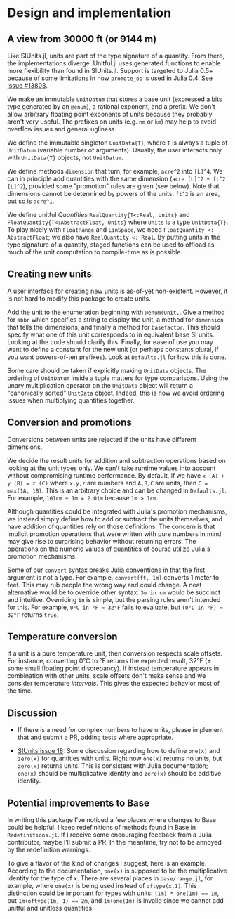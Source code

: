 # Design and implementation

## A view from 30000 ft (or 9144 m)

Like SIUnits.jl, units are part of the type signature of a quantity. From there,
the implementations diverge. Unitful.jl uses generated functions to enable more
flexibility than found in SIUnits.jl. Support is targeted to Julia 0.5+
because of some limitations in how `promote_op` is used in Julia 0.4. See
[issue #13803](https://github.com/julialang/Julia/issues/13803).

We make an immutable `UnitDatum` that stores a base unit (expressed a bits type
generated by an `@enum`), a rational exponent, and a prefix. We don't allow
arbitrary floating point exponents of units because they probably aren't very useful.
The prefixes on units (e.g. `nm` or `km`) may help to avoid overflow issues
and general ugliness.

We define the immutable singleton `UnitData{T}`, where `T` is always a tuple
of `UnitDatum` (variable number of arguments). Usually, the user interacts
only with `UnitData{T}` objects, not `UnitDatum`.

We define methods `dimension` that turn, for example, `acre^2` into `[L]^4`.
We can in principle add quantities with the same dimension
(`acre [L]^2 + ft^2 [L]^2`), provided some "promotion" rules are given (see below).
Note that dimensions cannot be determined
by powers of the units: `ft^2` is an area, but so is `acre^1`.

We define unitful *Quantities* `RealQuantity{T<:Real, Units}` and
`FloatQuantity{T<:AbstractFloat, Units}` where `Units` is
a type `UnitData{T}`. To play nicely with `FloatRange` and `LinSpace`, we need
`FloatQuantity <: AbstractFloat`; we also have `RealQuantity <: Real`.
By putting units in the type signature of a quantity,
staged functions can be used to offload
as much of the unit computation to compile-time as is possible.

## Creating new units

A user interface for creating new units is as-of-yet non-existent. However, it
is not hard to modify this package to create units.

Add the unit to the enumeration beginning with `@enum(Unit,`. Give
a method for `abbr` which specifies a string to display the unit, a
method for `dimension` that tells the dimensions, and finally a method
for `basefactor`. This should
specify what one of this unit corresponds to in equivalent base SI units.
Looking at the code should clarify this. Finally, for ease of use you may want
to define a constant for the new unit (or perhaps constants plural, if you want
powers-of-ten prefixes). Look at `Defaults.jl` for how this is done.

Some care should be taken if explicitly making `UnitData` objects. The ordering
of `UnitDatum` inside a tuple matters for type comparisons. Using the unary
multiplication operator on the `UnitData` object will return a "canonically sorted"
`UnitData` object. Indeed, this is how we avoid ordering issues when multiplying
quantities together.

## Conversion and promotions

Conversions between units are rejected if the units have different dimensions.

We decide the result units for addition and subtraction operations based
on looking at the unit types only. We can't take runtime values into account
without compromising runtime performance. By default, if we
have `x (A) + y (B) = z (C)` where `x,y,z` are numbers and `A,B,C` are units,
then `C = max(1A, 1B)`. This is an arbitrary choice and can be changed in
`Defaults.jl`. For example,
`101cm + 1m = 2.01m` because `1m > 1cm`.

Although quantities could be integrated with Julia's promotion mechanisms,
we instead simply define how to add or subtract the units themselves,
and have addition of quantities rely on those definitions.
The concern is that implicit promotion operations
that were written with pure numbers in mind may give rise to surprising
behavior without returning errors. The operations on the numeric values of
quantities of course utilize Julia's promotion mechanisms.

Some of our `convert` syntax breaks Julia conventions in that the first
argument is not a type. For example, `convert(ft, 1m)` converts 1 meter to feet.
This may rub people the wrong way and could change. A neat alternative would be
to override other syntax: `3m in cm` would be succinct and intuitive.
Overriding `in` is simple, but the parsing rules aren't intended for this.
For example, `0°C in °F ≈ 32°F` fails to evaluate, but `(0°C in °F) ≈ 32°F`
returns `true`.

## Temperature conversion

If a unit is a pure temperature unit, then conversion respects scale offsets.
For instance, converting 0°C to °F returns the expected result, 32°F (± some
small floating point discrepancy). If instead temperature appears in
combination with other units, scale offsets don't make sense and we
consider temperature *intervals*. This gives the expected behavior most of the
time.

## Discussion

- If there is a need for complex numbers to have units, please implement that
and submit a PR, adding tests where appropriate.

- [SIUnits issue 18](https://github.com/Keno/SIUnits.jl/issues/18): Some discussion
regarding how to define `one(x)` and `zero(x)` for quantities with units. Right now
`one(x)` returns no units, but `zero(x)` returns units. This is consistent with
Julia documentation; `one(x)` should be multiplicative identity and `zero(x)`
should be additive identity.

## Potential improvements to Base

In writing this package I’ve noticed a few places where changes to Base could be helpful. I keep redefinitions of methods found in Base in `Redefinitions.jl`. If I receive some encouraging feedback from a Julia contributor, maybe I’ll submit a PR. In the meantime, try not to be annoyed by the redefinition warnings.

To give a flavor of the kind of changes I suggest, here is an example.
According to the documentation, `one(x)` is supposed to be the multiplicative identity for the type of x. There are several places in `base/range.jl`, for example, where `one(x)` is being used instead of `oftype(x,1)`. This distinction could be important for types with units:
`(1m) * one(1m) == 1m`, but `1m+oftype(1m, 1) == 2m`, and `1m+one(1m)` is invalid
since we cannot add unitful and unitless quantities.
